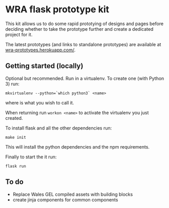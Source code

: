 # WRA flask prototype kit

This kit allows us to do some rapid prototying of designs and pages before deciding whether to take the prototype further and create a dedicated project for it.

The latest prototypes (and links to standalone prototypes) are available at [wra-prototypes.herokuapp.com/](https://wra-prototypes.herokuapp.com/).

## Getting started (locally)

Optional but recommended. Run in a virtualenv. To create one (with Python 3) run:

```
mkvirtualenv --python=`which python3` <name>
```
where <name> is what you wish to call it.

When returning run `workon <name>` to activate the virtualenv you just created.

To install flask and all the other dependencies run:

```
make init
```

This will install the python dependencies and the npm requirements.


Finally to start the it run:

```
flask run
```

## To do

* Replace Wales GEL compiled assets with building blocks
* create jinja components for common components
